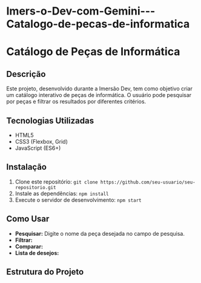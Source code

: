 # Imers-o-Dev-com-Gemini---Catalogo-de-pecas-de-informatica

# Catálogo de Peças de Informática

## Descrição
Este projeto, desenvolvido durante a Imersão Dev, tem como objetivo criar um catálogo interativo de peças de informática. O usuário pode pesquisar por peças e filtrar os resultados por diferentes critérios.

## Tecnologias Utilizadas
* HTML5
* CSS3 (Flexbox, Grid)
* JavaScript (ES6+)



## Instalação
1. Clone este repositório: `git clone https://github.com/seu-usuario/seu-repositorio.git`
2. Instale as dependências: `npm install`
3. Execute o servidor de desenvolvimento: `npm start`

## Como Usar
* **Pesquisar:** Digite o nome da peça desejada no campo de pesquisa.
* **Filtrar:** 
* **Comparar:**
* **Lista de desejos:** 

## Estrutura do Projeto
